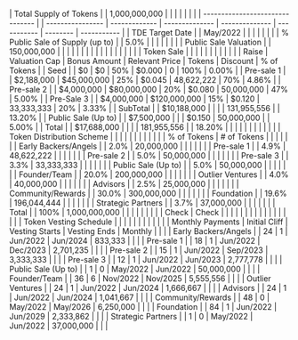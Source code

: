 | Total Supply of Tokens          |  | 1,000,000,000    |               |                |                |             |          |             |
| ------------------------------- |  | ---------------- | ------------- | -------------- | -------------- | ----------- | -------- | ----------- |
| TDE Target Date                 |  | May/2022         |               |                |                |             |          |             |
| % Public Sale of Supply (up to) |  | 5.0%             |               |                |                |             |          |             |
| Public Sale Valuation           |  | 150,000,000      |               |                |                |             |          |             |
|                                 |  |                  |               |                |                |             |          |             |
| Token Sale                      |  |                  |               |                |                |             |          |             |
|                                 |  | Raise            | Valuation Cap | Bonus Amount   | Relevant Price | Tokens      | Discount | % of Tokens |
| Seed                            |  | $0               | $0            | 50%            | $0.000         | 0           | 100%     | 0.00%       |
| Pre-sale 1                      |  | $2,188,000       | $45,000,000   | 25%            | $0.045         | 48,622,222  | 70%      | 4.86%       |
| Pre-sale 2                      |  | $4,000,000       | $80,000,000   | 20%            | $0.080         | 50,000,000  | 47%      | 5.00%       |
| Pre-Sale 3                      |  | $4,000,000       | $120,000,000  | 15%            | $0.120         | 33,333,333  | 20%      | 3.33%       |
| SubTotal                        |  | $10,188,000      |               |                |                | 131,955,556 |          | 13.20%      |
| Public Sale (Up to)             |  | $7,500,000       |               |                | $0.150         | 50,000,000  |          | 5.00%       |
| Total                           |  | $17,688,000      |               |                |                | 181,955,556 |          | 18.20%      |
|                                 |  |                  |               |                |                |             |          |             |
| Token Distribution Scheme       |  |                  |               |                |                |             |          |             |
|                                 |  | % of Tokens      | \# of Tokens  |                |                |             |          |             |
| Early Backers/Angels            |  | 2.0%             | 20,000,000    |                |                |             |          |             |
| Pre-sale 1                      |  | 4.9%             | 48,622,222    |                |                |             |          |             |
| Pre-sale 2                      |  | 5.0%             | 50,000,000    |                |                |             |          |             |
| Pre-sale 3                      |  | 3.3%             | 33,333,333    |                |                |             |          |             |
| Public Sale (Up to)             |  | 5.0%             | 50,000,000    |                |                |             |          |             |
| Founder/Team                    |  | 20.0%            | 200,000,000   |                |                |             |          |             |
| Outlier Ventures                |  | 4.0%             | 40,000,000    |                |                |             |          |             |
| Advisors                        |  | 2.5%             | 25,000,000    |                |                |             |          |             |
| Community/Rewards               |  | 30.0%            | 300,000,000   |                |                |             |          |             |
| Foundation                      |  | 19.6%            | 196,044,444   |                |                |             |          |             |
| Strategic Partners              |  | 3.7%             | 37,000,000    |                |                |             |          |             |
| Total                           |  | 100%             | 1,000,000,000 |                |                |             |          |             |
|                                 |  | Check            | Check         |                |                |             |          |             |
|                                 |  |                  |               |                |                |             |          |             |
| Token Vesting Schedule          |  |                  |               |                |                |             |          |             |
|                                 |  | Monthly Payments | Initial Cliff | Vesting Starts | Vesting Ends   | Monthly     |          |             |
| Early Backers/Angels            |  | 24               | 1             | Jun/2022       | Jun/2024       | 833,333     |          |             |
| Pre-sale 1                      |  | 18               | 1             | Jun/2022       | Dec/2023       | 2,701,235   |          |             |
| Pre-sale 2                      |  | 15               | 1             | Jun/2022       | Sep/2023       | 3,333,333   |          |             |
| Pre-sale 3                      |  | 12               | 1             | Jun/2022       | Jun/2023       | 2,777,778   |          |             |
| Public Sale (Up to)             |  | 1                | 0             | May/2022       | Jun/2022       | 50,000,000  |          |             |
| Founder/Team                    |  | 36               | 6             | Nov/2022       | Nov/2025       | 5,555,556   |          |             |
| Outlier Ventures                |  | 24               | 1             | Jun/2022       | Jun/2024       | 1,666,667   |          |             |
| Advisors                        |  | 24               | 1             | Jun/2022       | Jun/2024       | 1,041,667   |          |             |
| Community/Rewards               |  | 48               | 0             | May/2022       | May/2026       | 6,250,000   |          |             |
| Foundation                      |  | 84               | 1             | Jun/2022       | Jun/2029       | 2,333,862   |          |             |
| Strategic Partners              |  | 1                | 0             | May/2022       | Jun/2022       | 37,000,000  |          |             |

